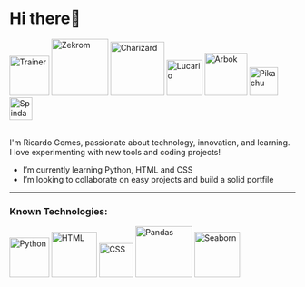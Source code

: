 <h1>Hi there👋</h1>
<div>
  <img src="https://64.media.tumblr.com/4d5b43e2e0dcd4a47128fdf85b9463e9/e7638102a47e4ee5-99/s1280x1920/68f4b6bd8f931af523c5d1391113763a947a07da.gifv" alt="Trainer" width="70">
  <img src="https://projectpokemon.org/images/sprites-models/bw-animated/644.gif" alt="Zekrom" width="100">
  <img src="https://projectpokemon.org/images/sprites-models/bw-animated/006.gif" alt="Charizard" width="95">
  <img src="https://projectpokemon.org/images/sprites-models/bw-animated/448.gif" alt="Lucario" width="63">
  <img src="https://projectpokemon.org/images/sprites-models/bw-animated/024.gif" alt="Arbok" width="75">
  <img src="https://i.pinimg.com/originals/e9/38/d1/e938d18fc07a3ffd16b4864ef2f1308f.gif" alt="Pikachu" width="50">
  <img src="https://projectpokemon.org/images/sprites-models/bw-animated/327.gif" alt="Spinda" width="40">
</div>

<br>
<p>I'm Ricardo Gomes, passionate about technology, innovation, and learning.<br>I love experimenting with new tools and coding projects!</p>

<ul>
 <li>I’m currently learning Python, HTML and CSS</li>
 <li>I’m looking to collaborate on easy projects and build a solid portfile</li>
</ul> 
<hr>
<h3>Known Technologies:</h3>
<div>
 <img alt="Python" src="https://github.com/user-attachments/assets/6e55cac1-9be4-46a8-b9ed-ee34e57a8584" width="70"/>
 <img alt="HTML" src="https://upload.wikimedia.org/wikipedia/commons/thumb/6/61/HTML5_logo_and_wordmark.svg/512px-HTML5_logo_and_wordmark.svg.png" width="80"/>
 <img alt="CSS" src="https://upload.wikimedia.org/wikipedia/commons/thumb/d/d5/CSS3_logo_and_wordmark.svg/1200px-CSS3_logo_and_wordmark.svg.png" width="60"/>
 <img alt="Pandas" src="https://images.opencollective.com/pandas/6e5c060/logo/256.png" height="90" width="100"/>
 <img alt="Seaborn" src="https://seaborn.pydata.org/_images/logo-tall-lightbg.svg" width="80"/>
</div>



